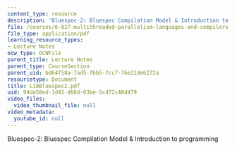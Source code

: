 ```yaml
---
content_type: resource
description: 'Bluespec-2: Bluespec Compilation Model & Introduction to programming'
file: /courses/6-827-multithreaded-parallelism-languages-and-compilers-fall-2002/94da58ed1d41d66d63be5cd72c48d479_L18Bluespec2.pdf
file_type: application/pdf
learning_resource_types:
- Lecture Notes
ocw_type: OCWFile
parent_title: Lecture Notes
parent_type: CourseSection
parent_uid: bd64f58a-7ad5-fbb5-7cc7-76e21de6272a
resourcetype: Document
title: L18Bluespec2.pdf
uid: 94da58ed-1d41-d66d-63be-5cd72c48d479
video_files:
  video_thumbnail_file: null
video_metadata:
  youtube_id: null
---
```

Bluespec-2: Bluespec Compilation Model & Introduction to programming